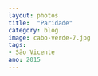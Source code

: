 ```yaml
---
layout: photos
title:  "Paridade"
category: blog
image: cabo-verde-7.jpg
tags:
- São Vicente
ano: 2015
---
```




